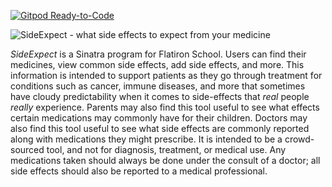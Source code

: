 [![Gitpod Ready-to-Code](https://img.shields.io/badge/Gitpod-Ready--to--Code-blue?logo=gitpod)](https://gitpod.io/#https://github.com/twwright/sideexpect) 

![SideExpect - what side effects to expect from your medicine](https://github.com/twwright/sideexpect/blob/master/SideExpect.png)

_SideExpect_ is a Sinatra program for Flatiron School. Users can find their medicines, view common side effects, add side effects, and more. This information is intended to support patients as they go through treatment for conditions such as cancer, immune diseases, and more that sometimes have cloudy predictability when it comes to side-effects that _real_ people _really_ experience. Parents may also find this tool useful to see what effects certain medications may commonly have for their children. Doctors may also find this tool useful to see what side effects are commonly reported along with medications they might prescribe. It is intended to be a crowd-sourced tool, and not for diagnosis, treatment, or medical use. Any medications taken should always be done under the consult of a doctor; all side effects should also be reported to a medical professional.